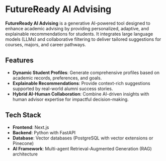 # FutureReady AI Advising

**FutureReady AI Advising** is a generative AI-powered tool designed to enhance academic advising by providing personalized, adaptive, and explainable recommendations for students. It integrates large language models (LLMs) and collaborative filtering to deliver tailored suggestions for courses, majors, and career pathways.

## Features
- **Dynamic Student Profiles**: Generate comprehensive profiles based on academic records, preferences, and goals.
- **Explainable Recommendations**: Provide context-rich suggestions supported by real-world alumni success stories.
- **Hybrid AI-Human Collaboration**: Combine AI-driven insights with human advisor expertise for impactful decision-making.

## Tech Stack
- **Frontend**: Next.js
- **Backend**: Python with FastAPI
- **Database**: Vector databases (PostgreSQL with vector extensions or Pinecone)
- **AI Framework**: Multi-agent Retrieval-Augmented Generation (RAG) architecture
